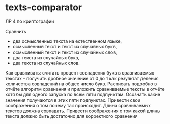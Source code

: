 # texts-comparator
ЛР 4 по криптографии

Сравнить 
- два осмысленных текста на естественном языке,
- осмысленный текст и текст
из случайных букв,
- осмысленный текст и текст из случайных слов, 
- два текста из
случайных букв, 
- два текста из случайных слов.

Как сравнивать: считать процент совпадения букв в сравниваемых текстах – получить
дробное значение от 0 до 1 как результат деления количества совпадений на общее число
букв. Расписать подробно в отчёте алгоритм сравнения и приложить сравниваемые тексты в
отчёте хотя бы для одного запуска по всем пяти подпунктам. Осознать какие значения
получаются в этих пяти подпунктах. Привести свои соображения о том почему так
происходит.
Длина сравниваемых текстов должна совпадать. Привести соображения о том какой длины
текста должно быть достаточно для корректного сравнения